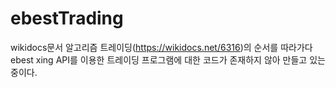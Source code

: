 # ebestTrading

wikidocs문서 알고리즘 트레이딩(https://wikidocs.net/6316)의 순서를 따라가다
ebest xing API를 이용한 트레이딩 프로그램에 대한 코드가 존재하지 않아 만들고 있는 중이다.
